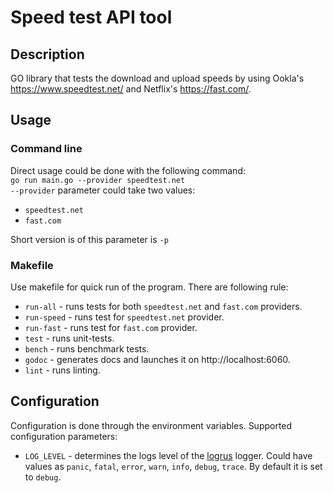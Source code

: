 # Speed test API tool
## Description
GO library that tests the download and upload speeds by using Ookla's https://www.speedtest.net/ and Netflix's https://fast.com/.

## Usage
### Command line
Direct usage could be done with the following command:  
```go run main.go --provider speedtest.net```  
```--provider``` parameter could take two values:  
- ```speedtest.net```
- ```fast.com```

Short version is of this parameter is ```-p```
### Makefile
Use makefile for quick run of the program. There are following rule:
- ```run-all``` - runs tests for both ```speedtest.net``` and ```fast.com``` providers.  
- ```run-speed``` - runs test for ```speedtest.net``` provider.  
- ```run-fast``` - runs test for ```fast.com``` provider.  
- ```test``` - runs unit-tests.  
- ```bench``` - runs benchmark tests.
- ```godoc``` - generates docs and launches it on http://localhost:6060.  
- ```lint``` - runs linting.  
## Configuration
Configuration is done through the environment variables. Supported configuration parameters:  
- ```LOG_LEVEL``` - determines the logs level of the [logrus](https://github.com/sirupsen/logrus) logger. Could have values as  ```panic```, ```fatal```, ```error```,  ```warn```, ```info```, ```debug```, ```trace```. By default it is set to ```debug```.